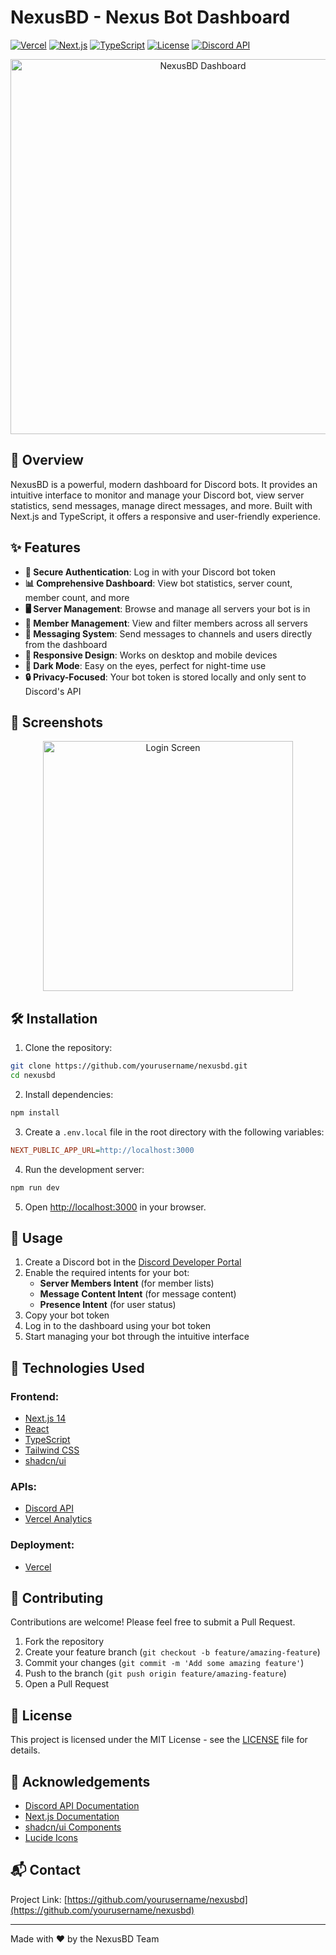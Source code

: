 # NexusBD - Nexus Bot Dashboard

[![Vercel](https://img.shields.io/badge/Vercel-deployed-brightgreen.svg)](https://v0-dicord-dashboard.vercel.app)
[![Next.js](https://img.shields.io/badge/Next.js-14-blue.svg)](https://nextjs.org/)
[![TypeScript](https://img.shields.io/badge/TypeScript-5.0-blue.svg)](https://www.typescriptlang.org/)
[![License](https://img.shields.io/badge/License-MIT-yellow.svg)](https://opensource.org/licenses/MIT)
[![Discord API](https://img.shields.io/badge/Discord%20API-v10-7289da.svg)](https://discord.com/developers/docs/intro)

<p align="center">
  <img src="https://your-cdn-link.com/nexusbd-dashboard.png" alt="NexusBD Dashboard" width="600">
</p>

## 🚀 Overview

NexusBD is a powerful, modern dashboard for Discord bots. It provides an intuitive interface to monitor and manage your Discord bot, view server statistics, send messages, manage direct messages, and more. Built with Next.js and TypeScript, it offers a responsive and user-friendly experience.

## ✨ Features

- **🔐 Secure Authentication**: Log in with your Discord bot token
- **📊 Comprehensive Dashboard**: View bot statistics, server count, member count, and more
- **🖥️ Server Management**: Browse and manage all servers your bot is in
- **👥 Member Management**: View and filter members across all servers
- **💬 Messaging System**: Send messages to channels and users directly from the dashboard
- **📱 Responsive Design**: Works on desktop and mobile devices
- **🌙 Dark Mode**: Easy on the eyes, perfect for night-time use
- **🔒 Privacy-Focused**: Your bot token is stored locally and only sent to Discord's API

## 📸 Screenshots

<p align="center">
  <img src="https://your-cdn-link.com/nexusbd-login.png" alt="Login Screen" width="400">
</p>

## 🛠️ Installation

1. Clone the repository:

```bash
git clone https://github.com/yourusername/nexusbd.git
cd nexusbd
```

2. Install dependencies:

```bash
npm install
```

3. Create a `.env.local` file in the root directory with the following variables:

```ini
NEXT_PUBLIC_APP_URL=http://localhost:3000
```

4. Run the development server:

```bash
npm run dev
```

5. Open [http://localhost:3000](http://localhost:3000) in your browser.

## 📖 Usage

1. Create a Discord bot in the [Discord Developer Portal](https://discord.com/developers/applications)
2. Enable the required intents for your bot:
   - **Server Members Intent** (for member lists)
   - **Message Content Intent** (for message content)
   - **Presence Intent** (for user status)
3. Copy your bot token
4. Log in to the dashboard using your bot token
5. Start managing your bot through the intuitive interface

## 🔧 Technologies Used

### **Frontend**:
- [Next.js 14](https://nextjs.org/)
- [React](https://reactjs.org/)
- [TypeScript](https://www.typescriptlang.org/)
- [Tailwind CSS](https://tailwindcss.com/)
- [shadcn/ui](https://ui.shadcn.com/)

### **APIs**:
- [Discord API](https://discord.com/developers/docs/intro)
- [Vercel Analytics](https://vercel.com/analytics)

### **Deployment**:
- [Vercel](https://vercel.com/)

## 🤝 Contributing

Contributions are welcome! Please feel free to submit a Pull Request.

1. Fork the repository
2. Create your feature branch (`git checkout -b feature/amazing-feature`)
3. Commit your changes (`git commit -m 'Add some amazing feature'`)
4. Push to the branch (`git push origin feature/amazing-feature`)
5. Open a Pull Request

## 📝 License

This project is licensed under the MIT License - see the [LICENSE](LICENSE) file for details.

## 🙏 Acknowledgements

- [Discord API Documentation](https://discord.com/developers/docs/intro)
- [Next.js Documentation](https://nextjs.org/docs)
- [shadcn/ui Components](https://ui.shadcn.com/)
- [Lucide Icons](https://lucide.dev/)

## 📬 Contact

Project Link: [https://github.com/yourusername/nexusbd](https://github.com/yourusername/nexusbd)

---

Made with ❤️ by the NexusBD Team
